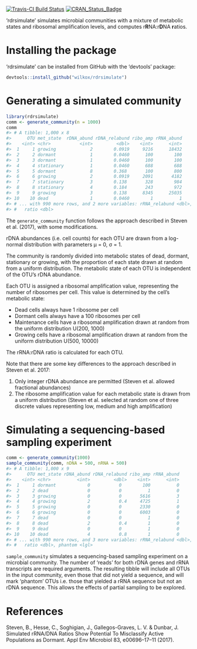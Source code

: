 
[![Travis-CI Build
Status](https://travis-ci.org/wilkox/rdrsimulate.svg?branch=master)](https://travis-ci.org/wilkox/rdrsimulate)
[![CRAN\_Status\_Badge](http://www.r-pkg.org/badges/version/rdrsimulate)](https://cran.r-project.org/package=rdrsimulate)

‘rdrsimulate’ simulates microbial communities with a mixture of
metabolic states and ribosomal amplification levels, and computes
r**R**NA:r**D**NA **r**atios.

# Installing the package

‘rdrsimulate’ can be installed from GitHub with the ‘devtools’ package:

``` r
devtools::install_github("wilkox/rdrsimulate")
```

# Generating a simulated community

``` r
library(rdrsimulate)
comm <- generate_community(n = 1000)
comm
#> # A tibble: 1,000 x 8
#>      OTU met_state  rDNA_abund rDNA_relabund ribo_amp rRNA_abund
#>    <int> <chr>           <int>         <dbl>    <int>      <int>
#>  1     1 growing             2        0.0919     9216      18432
#>  2     2 dormant             1        0.0460      100        100
#>  3     3 dormant             1        0.0460      100        100
#>  4     4 stationary          1        0.0460      688        688
#>  5     5 dormant             8        0.368       100        800
#>  6     6 growing             2        0.0919     2091       4182
#>  7     7 stationary          3        0.138       328        984
#>  8     8 stationary          4        0.184       243        972
#>  9     9 growing             3        0.138      8345      25035
#> 10    10 dead                1        0.0460        1          1
#> # ... with 990 more rows, and 2 more variables: rRNA_relabund <dbl>,
#> #   ratio <dbl>
```

The `generate_community` function follows the approach described in
Steven et al. (2017), with some modifications.

rDNA abundances (i.e. cell counts) for each OTU are drawn from a
log-normal distribution with parameters μ = 0, σ = 1.

The community is randomly divided into metabolic states of dead,
dormant, stationary or growing, with the proportion of each state drawn
at random from a uniform distribution. The metabolic state of each OTU
is independent of the OTU’s rDNA abundance.

Each OTU is assigned a ribosomal amplification value, representing the
number of ribosomes per cell. This value is determined by the cell’s
metabolic state:

  - Dead cells always have 1 ribosome per cell
  - Dormant cells always have a 100 ribosomes per cell
  - Maintenance cells have a ribosomal amplification drawn at random
    from the uniform distribution U(200, 1000)
  - Growing cells have a ribosomal amplification drawn at random from
    the uniform distribution U(500, 10000)

The rRNA:rDNA ratio is calculated for each OTU.

Note that there are some key differences to the approach described in
Steven et al. 2017:

1.  Only integer rDNA abundance are permitted (Steven et al. allowed
    fractional abundances)
2.  The ribosome amplification value for each metabolic state is drawn
    from a uniform distribution (Steven et al. selected at random one of
    three discrete values representing low, medium and high
    amplification)

# Simulating a sequencing-based sampling experiment

``` r
comm <- generate_community(1000)
sample_community(comm, nDNA = 500, nRNA = 500)
#> # A tibble: 1,000 x 9
#>      OTU met_state rDNA_abund rDNA_relabund ribo_amp rRNA_abund
#>    <int> <chr>          <int>         <dbl>    <int>      <int>
#>  1     1 dormant            0           0        100          0
#>  2     2 dead               0           0          1          0
#>  3     3 growing            0           0       5616          3
#>  4     4 growing            2           0.4     4725          1
#>  5     5 growing            0           0       2330          0
#>  6     6 growing            0           0       6003          0
#>  7     7 dead               0           0          1          0
#>  8     8 dead               2           0.4        1          0
#>  9     9 dead               0           0          1          0
#> 10    10 dead               4           0.8        1          0
#> # ... with 990 more rows, and 3 more variables: rRNA_relabund <dbl>,
#> #   ratio <dbl>, phantom <lgl>
```

`sample_community` simulates a sequencing-based sampling experiment on a
microbial community. The number of ‘reads’ for both rDNA genes and rRNA
transcripts are required arguments. The resulting tibble will include
all OTUs in the input community, even those that did not yield a
sequence, and will mark ‘phantom’ OTUs i.e. those that yielded a rRNA
sequence but not an rDNA sequence. This allows the effects of partial
sampling to be explored.

# References

Steven, B., Hesse, C., Soghigian, J., Gallegos-Graves, L. V. & Dunbar,
J. Simulated rRNA/DNA Ratios Show Potential To Misclassify Active
Populations as Dormant. Appl Env Microbiol 83, e00696–17–11 (2017).
